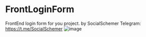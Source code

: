 # FrontLoginForm
FrontEnd login form for you project.
by SocialSchemer
Telegram: https://t.me/SocialSchemer
![image](https://github.com/SocialSchemer/FrontLoginForm/assets/143866912/09bf62e0-4e6f-4995-8629-0409dbcf523d)

